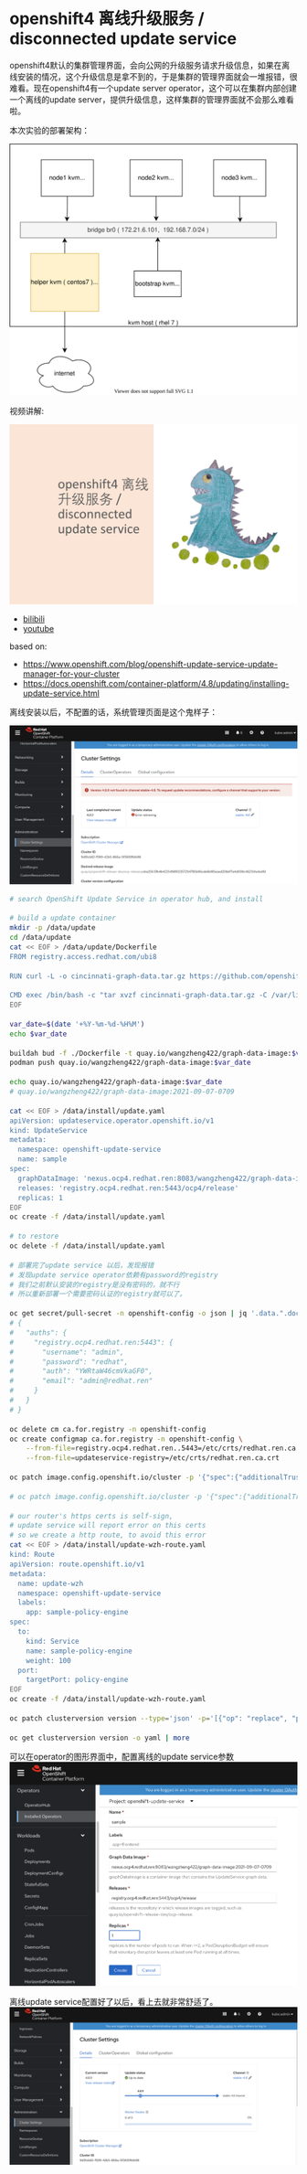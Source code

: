 # openshift4 离线升级服务 / disconnected update service

openshift4默认的集群管理界面，会向公网的升级服务请求升级信息，如果在离线安装的情况，这个升级信息是拿不到的，于是集群的管理界面就会一堆报错，很难看。现在openshift4有一个update server operator，这个可以在集群内部创建一个离线的update server，提供升级信息，这样集群的管理界面就不会那么难看啦。

本次实验的部署架构：

![](dia/4.8.update.3node.drawio.svg)

视频讲解:

[<kbd><img src="imgs/2021-09-08-21-29-52.png" width="600"></kbd>](https://www.bilibili.com/video/BV1av411w7zT/)

- [bilibili](https://www.bilibili.com/video/BV1av411w7zT/)
- [youtube](https://youtu.be/hrFuHNASvjM)

based on: 
- https://www.openshift.com/blog/openshift-update-service-update-manager-for-your-cluster
- https://docs.openshift.com/container-platform/4.8/updating/installing-update-service.html

离线安装以后，不配置的话，系统管理页面是这个鬼样子：

![](imgs/2021-09-08-15-23-38.png)

```bash
# search OpenShift Update Service in operator hub, and install

# build a update container
mkdir -p /data/update
cd /data/update
cat << EOF > /data/update/Dockerfile
FROM registry.access.redhat.com/ubi8

RUN curl -L -o cincinnati-graph-data.tar.gz https://github.com/openshift/cincinnati-graph-data/archive/master.tar.gz

CMD exec /bin/bash -c "tar xvzf cincinnati-graph-data.tar.gz -C /var/lib/cincinnati/graph-data/ --strip-components=1"
EOF

var_date=$(date '+%Y-%m-%d-%H%M')
echo $var_date

buildah bud -f ./Dockerfile -t quay.io/wangzheng422/graph-data-image:$var_date
podman push quay.io/wangzheng422/graph-data-image:$var_date

echo quay.io/wangzheng422/graph-data-image:$var_date
# quay.io/wangzheng422/graph-data-image:2021-09-07-0709

cat << EOF > /data/install/update.yaml
apiVersion: updateservice.operator.openshift.io/v1
kind: UpdateService
metadata:
  namespace: openshift-update-service
  name: sample
spec:
  graphDataImage: 'nexus.ocp4.redhat.ren:8083/wangzheng422/graph-data-image:2021-09-07-0709'
  releases: 'registry.ocp4.redhat.ren:5443/ocp4/release'
  replicas: 1
EOF
oc create -f /data/install/update.yaml

# to restore
oc delete -f /data/install/update.yaml

# 部署完了update service 以后，发现报错
# 发现update service operator依赖有password的registry
# 我们之前默认安装的registry是没有密码的，就不行
# 所以重新部署一个需要密码认证的registry就可以了。

oc get secret/pull-secret -n openshift-config -o json | jq '.data.".dockerconfigjson"' | jq -r . | base64 -d | jq .
# {
#   "auths": {
#     "registry.ocp4.redhat.ren:5443": {
#       "username": "admin",
#       "password": "redhat",
#       "auth": "YWRtaW46cmVkaGF0",
#       "email": "admin@redhat.ren"
#     }
#   }
# }

oc delete cm ca.for.registry -n openshift-config
oc create configmap ca.for.registry -n openshift-config \
    --from-file=registry.ocp4.redhat.ren..5443=/etc/crts/redhat.ren.ca.crt \
    --from-file=updateservice-registry=/etc/crts/redhat.ren.ca.crt

oc patch image.config.openshift.io/cluster -p '{"spec":{"additionalTrustedCA":{"name":"ca.for.registry"}}}'  --type=merge

# oc patch image.config.openshift.io/cluster -p '{"spec":{"additionalTrustedCA":{"name":"ca.for.registry"}}}'  --type=merge

# our router's https certs is self-sign, 
# update service will report error on this certs
# so we create a http route, to avoid this error
cat << EOF > /data/install/update-wzh-route.yaml
kind: Route
apiVersion: route.openshift.io/v1
metadata:
  name: update-wzh
  namespace: openshift-update-service
  labels:
    app: sample-policy-engine
spec:
  to:
    kind: Service
    name: sample-policy-engine
    weight: 100
  port:
    targetPort: policy-engine
EOF
oc create -f /data/install/update-wzh-route.yaml

oc patch clusterversion version --type='json' -p='[{"op": "replace", "path": "/spec/upstream", "value": "http://update-wzh-openshift-update-service.apps.ocp4.redhat.ren/api/upgrades_info/v1/graph"}]'

oc get clusterversion version -o yaml | more

```
可以在operator的图形界面中，配置离线的update service参数
![](imgs/2021-09-07-16-06-15.png)

离线update service配置好了以后，看上去就非常舒适了。
![](imgs/2021-09-07-22-15-41.png)

